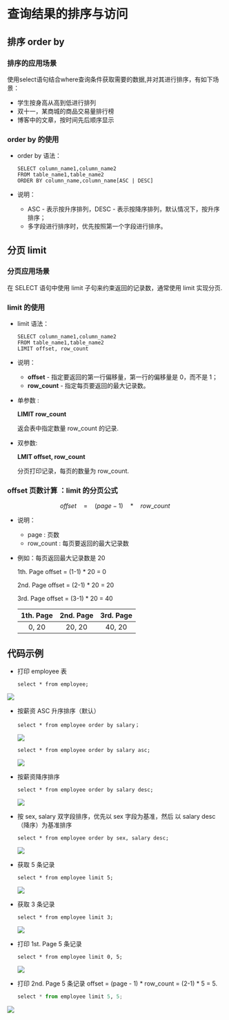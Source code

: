 # 查询结果的排序与访问

## 排序 order by 

### 排序的应用场景

使用select语句结合where查询条件获取需要的数据,并对其进行排序，有如下场景：

- 学生按身高从高到低进行排列
- 双十一，某商城的商品交易量排行榜
- 博客中的文章，按时间先后顺序显示

### order by 的使用

- order by 语法：

  ```mysql
  SELECT column_name1,column_name2
  FROM table_name1,table_name2
  ORDER BY column_name,column_name[ASC | DESC]
  ```

  

- 说明：

  - ASC - 表示按升序排列，DESC - 表示按降序排列，默认情况下，按升序排序；
  - 多字段进行排序时，优先按照第一个字段进行排序。

## 分页 limit 

### 分页应用场景

在 SELECT 语句中使用 limit 子句来约束返回的记录数，通常使用 limit 实现分页.

### limit 的使用

- limit 语法：

  ```mysql
  SELECT column_name1,column_name2
  FROM table_name1,table_name2
  LIMIT offset, row_count
  ```

- 说明：

  - **offset** - 指定要返回的第一行偏移量，第一行的偏移量是 0，而不是 1；
  - **row_count** - 指定每页要返回的最大记录数。
  
- 单参数 : 

  **LIMIT row_count** 

  返会表中指定数量 row_count 的记录.

- 双参数:

  **LMIT offset, row_count**

  分页打印记录，每页的数量为 row_count.

  

### offset 页数计算 ：limit 的分页公式


$$
offset\quad =\quad (page-1)\quad * \quad row\_count\
$$

- 说明：
  - page : 页数
  - row_count : 每页要返回的最大记录数

- 例如：每页返回最大记录数是 20

  1th. Page offset = (1-1) * 20 = 0

  2nd. Page offset = (2-1) * 20 = 20

  3rd. Page offset = (3-1) * 20 = 40

  | 1th. Page | 2nd. Page | 3rd. Page |
  | :-------: | :-------: | :-------: |
  |   0, 20   |  20, 20   |  40, 20   |

  

## 代码示例

- 打印 employee 表

  ```mysql
  select * from employee; 
  ```

<img src="Resources/36.jpg"/>

- 按薪资 ASC 升序排序（默认）

  ```mysql
  select * from employee order by salary；
  ```

  <img src="Resources/37.jpg"/>

  ```mysql
  select * from employee order by salary asc;
  ```

  <img src="Resources/38.jpg"/>

- 按薪资降序排序

  ```mysql
  select * from employee order by salary desc;
  ```

  <img src="Resources/39.jpg"/>

- 按 sex, salary 双字段排序，优先以 sex 字段为基准，然后 以 salary desc （降序）为基准排序

  ```mysql
  select * from employee order by sex, salary desc;
  ```

  <img src="Resources/40.jpg"/>
  
- 获取 5 条记录

  ```mysql
  select * from employee limit 5;
  ```

  <img src="Resources/41.jpg"/>

- 获取 3 条记录

  ```mysql
  select * from employee limit 3;
  ```

  <img src="Resources/42.jpg"/>

- 打印 1st. Page 5 条记录

  ```mysql
  select * from employee limit 0, 5;
  ```

  <img src="Resources/43.jpg"/>

- 打印 2nd. Page 5 条记录 offset = (page - 1) * row_count = (2-1) * 5 = 5.

  ```python
  select * from employee limit 5, 5;
  ```

  

<img src="Resources/44.jpg"/>